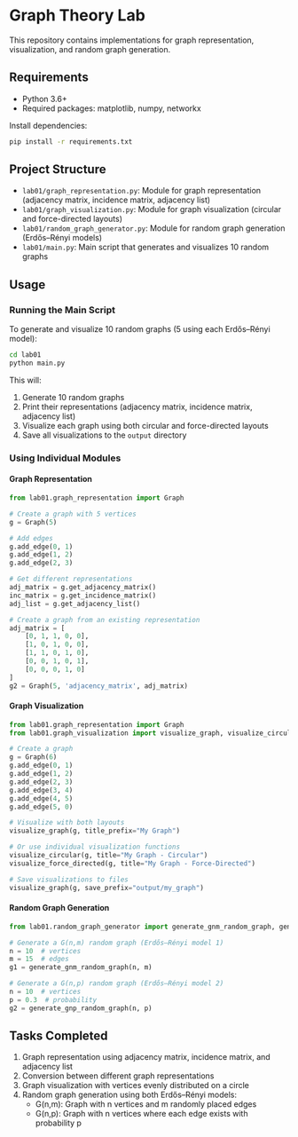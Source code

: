 # Graph Theory Lab

This repository contains implementations for graph representation, visualization, and random graph generation.

## Requirements

- Python 3.6+
- Required packages: matplotlib, numpy, networkx

Install dependencies:
```bash
pip install -r requirements.txt
```

## Project Structure

- `lab01/graph_representation.py`: Module for graph representation (adjacency matrix, incidence matrix, adjacency list)
- `lab01/graph_visualization.py`: Module for graph visualization (circular and force-directed layouts)
- `lab01/random_graph_generator.py`: Module for random graph generation (Erdős–Rényi models)
- `lab01/main.py`: Main script that generates and visualizes 10 random graphs

## Usage

### Running the Main Script

To generate and visualize 10 random graphs (5 using each Erdős–Rényi model):

```bash
cd lab01
python main.py
```

This will:
1. Generate 10 random graphs
2. Print their representations (adjacency matrix, incidence matrix, adjacency list)
3. Visualize each graph using both circular and force-directed layouts
4. Save all visualizations to the `output` directory

### Using Individual Modules

#### Graph Representation

```python
from lab01.graph_representation import Graph

# Create a graph with 5 vertices
g = Graph(5)

# Add edges
g.add_edge(0, 1)
g.add_edge(1, 2)
g.add_edge(2, 3)

# Get different representations
adj_matrix = g.get_adjacency_matrix()
inc_matrix = g.get_incidence_matrix()
adj_list = g.get_adjacency_list()

# Create a graph from an existing representation
adj_matrix = [
    [0, 1, 1, 0, 0],
    [1, 0, 1, 0, 0],
    [1, 1, 0, 1, 0],
    [0, 0, 1, 0, 1],
    [0, 0, 0, 1, 0]
]
g2 = Graph(5, 'adjacency_matrix', adj_matrix)
```

#### Graph Visualization

```python
from lab01.graph_representation import Graph
from lab01.graph_visualization import visualize_graph, visualize_circular, visualize_force_directed

# Create a graph
g = Graph(6)
g.add_edge(0, 1)
g.add_edge(1, 2)
g.add_edge(2, 3)
g.add_edge(3, 4)
g.add_edge(4, 5)
g.add_edge(5, 0)

# Visualize with both layouts
visualize_graph(g, title_prefix="My Graph")

# Or use individual visualization functions
visualize_circular(g, title="My Graph - Circular")
visualize_force_directed(g, title="My Graph - Force-Directed")

# Save visualizations to files
visualize_graph(g, save_prefix="output/my_graph")
```

#### Random Graph Generation

```python
from lab01.random_graph_generator import generate_gnm_random_graph, generate_gnp_random_graph

# Generate a G(n,m) random graph (Erdős–Rényi model 1)
n = 10  # vertices
m = 15  # edges
g1 = generate_gnm_random_graph(n, m)

# Generate a G(n,p) random graph (Erdős–Rényi model 2)
n = 10  # vertices
p = 0.3  # probability
g2 = generate_gnp_random_graph(n, p)
```

## Tasks Completed

1. Graph representation using adjacency matrix, incidence matrix, and adjacency list
2. Conversion between different graph representations
3. Graph visualization with vertices evenly distributed on a circle
4. Random graph generation using both Erdős–Rényi models:
   - G(n,m): Graph with n vertices and m randomly placed edges
   - G(n,p): Graph with n vertices where each edge exists with probability p 
